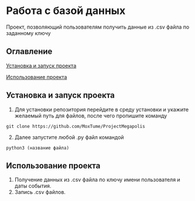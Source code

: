 # Работа с базой данных
Проект, позволяющий пользователям получить данные из .csv файла по заданному ключу

## Оглавление
[Установка и запуск проекта](#установка-и-запуск-проекта)

[Использование проекта](#использование-проекта)

## Установка и запуск проекта
1. Для установки репозитория перейдите в среду установки и укажите желаемый путь для файлов, после чего пропишите команду

`git clone https://github.com/MoxTume/ProjectMegapolis`

2. Далее запустите любой .py файл командой

`python3 (название файла)`

## Использование проекта
1. Получение данных из .csv файла по ключу имени пользователя и даты события.
2. Запись .csv файлов.

